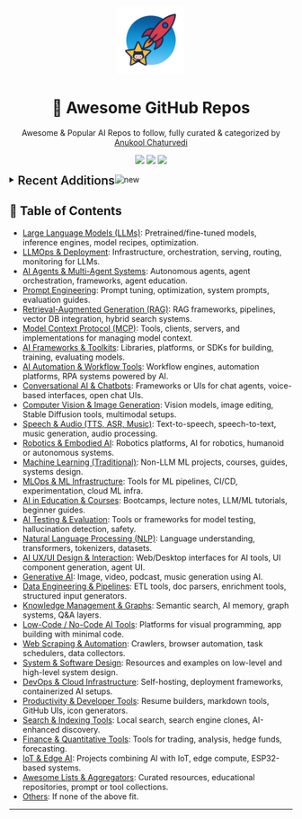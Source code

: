 <p align="center"><img src="assets/awesome-logo.png" width="120" alt="Awesome Repos"/></p>
<h1 align="center">🚀 Awesome GitHub Repos</h1>
<p align="center">Awesome & Popular AI Repos to follow, fully curated & categorized by <a href="https://github.com/anukchat">Anukool Chaturvedi</a></p>
<p align="center">
  <a href="https://github.com/anukchat/awesome-github-repos/stargazers"><img src="https://img.shields.io/github/stars/anukchat/awesome-github-repos?style=flat-square"></a>
  <a href="https://github.com/anukchat/awesome-github-repos/network/members"><img src="https://img.shields.io/github/forks/anukchat/awesome-github-repos?style=flat-square"></a>
  <a href="https://github.com/anukchat/awesome-github-repos/blob/main/LICENSE"><img src="https://img.shields.io/github/license/anukchat/awesome-github-repos?style=flat-square"></a>
  </p>

<details align="left">
<summary><span style='font-size:1.5em; font-weight:600; vertical-align:middle;'>Recent Additions</span><img src="https://github.com/Anmol-Baranwal/Cool-GIFs-For-GitHub/assets/74038190/9037a869-528d-44e2-acaa-288c260ec742" width="35" alt="new"/></summary>

<table align="center"><tr><td style="vertical-align:top; padding: 24px 36px; text-align:center;"><div align="left"><img src="https://github.com/Anmol-Baranwal/Cool-GIFs-For-GitHub/assets/74038190/9037a869-528d-44e2-acaa-288c260ec742" width="40" alt="new"/></div>
<div align="center">
  <img src="https://avatars.githubusercontent.com/u/141221163?v=4" width="32"/><br/>
  <strong><a href="https://github.com/QwenLM/qwen-code">QwenLM/qwen-code</a> 🔥🔥</strong>
  <br/><br/>
  <em>qwen-code is a coding agent that lives in digital world.</em>
  <br/><br/>
  <span>
    <a href="https://github.com/QwenLM/qwen-code/stargazers"><img src="https://img.shields.io/github/stars/QwenLM/qwen-code?style=flat-square&labelColor=343b41"></a>
    <a href="https://github.com/QwenLM/qwen-code/network/members"><img src="https://img.shields.io/github/forks/QwenLM/qwen-code?style=flat-square&labelColor=343b41"></a>
  </span>
</div>

</td><td style="vertical-align:top; padding: 24px 36px; text-align:center;"><div align="left"><img src="https://github.com/Anmol-Baranwal/Cool-GIFs-For-GitHub/assets/74038190/9037a869-528d-44e2-acaa-288c260ec742" width="40" alt="new"/></div>
<div align="center">
  <img src="https://avatars.githubusercontent.com/u/217726889?v=4" width="32"/><br/>
  <strong><a href="https://github.com/NevaMind-AI/memU">NevaMind-AI/memU</a> </strong>
  <br/><br/>
  <em>MemU is an open-source memory framework for AI companions</em>
  <br/><br/>
  <span>
    <a href="https://github.com/NevaMind-AI/memU/stargazers"><img src="https://img.shields.io/github/stars/NevaMind-AI/memU?style=flat-square&labelColor=343b41"></a>
    <a href="https://github.com/NevaMind-AI/memU/network/members"><img src="https://img.shields.io/github/forks/NevaMind-AI/memU?style=flat-square&labelColor=343b41"></a>
  </span>
</div>

</td></tr><tr><td style="vertical-align:top; padding: 24px 36px; text-align:center;"><div align="left"><img src="https://github.com/Anmol-Baranwal/Cool-GIFs-For-GitHub/assets/74038190/9037a869-528d-44e2-acaa-288c260ec742" width="40" alt="new"/></div>
<div align="center">
  <img src="https://avatars.githubusercontent.com/u/112750682?v=4" width="32"/><br/>
  <strong><a href="https://github.com/julep-ai/julep">julep-ai/julep</a> 🔥🔥</strong>
  <br/><br/>
  <em>Deploy serverless AI workflows at scale. Firebase for AI agents</em>
  <br/><br/>
  <span>
    <a href="https://github.com/julep-ai/julep/stargazers"><img src="https://img.shields.io/github/stars/julep-ai/julep?style=flat-square&labelColor=343b41"></a>
    <a href="https://github.com/julep-ai/julep/network/members"><img src="https://img.shields.io/github/forks/julep-ai/julep?style=flat-square&labelColor=343b41"></a>
  </span>
</div>

</td><td style="vertical-align:top; padding: 24px 36px; text-align:center;"><div align="left"><img src="https://github.com/Anmol-Baranwal/Cool-GIFs-For-GitHub/assets/74038190/9037a869-528d-44e2-acaa-288c260ec742" width="40" alt="new"/></div>
<div align="center">
  <img src="https://avatars.githubusercontent.com/u/64773373?v=4" width="32"/><br/>
  <strong><a href="https://github.com/imanoop7/Ollama-OCR">imanoop7/Ollama-OCR</a> 🔥</strong>
  <br/><br/>
  <em></em>
  <br/><br/>
  <span>
    <a href="https://github.com/imanoop7/Ollama-OCR/stargazers"><img src="https://img.shields.io/github/stars/imanoop7/Ollama-OCR?style=flat-square&labelColor=343b41"></a>
    <a href="https://github.com/imanoop7/Ollama-OCR/network/members"><img src="https://img.shields.io/github/forks/imanoop7/Ollama-OCR?style=flat-square&labelColor=343b41"></a>
  </span>
</div>

</td></tr><tr><td style="vertical-align:top; padding: 24px 36px; text-align:center;"><div align="left"><img src="https://github.com/Anmol-Baranwal/Cool-GIFs-For-GitHub/assets/74038190/9037a869-528d-44e2-acaa-288c260ec742" width="40" alt="new"/></div>
<div align="center">
  <img src="https://avatars.githubusercontent.com/u/633840?v=4" width="32"/><br/>
  <strong><a href="https://github.com/adamcohenhillel/ADeus">adamcohenhillel/ADeus</a> 🔥</strong>
  <br/><br/>
  <em>An open source AI wearable device that captures what you say and hear in the real world and then transcribes and stores...</em>
  <br/><br/>
  <span>
    <a href="https://github.com/adamcohenhillel/ADeus/stargazers"><img src="https://img.shields.io/github/stars/adamcohenhillel/ADeus?style=flat-square&labelColor=343b41"></a>
    <a href="https://github.com/adamcohenhillel/ADeus/network/members"><img src="https://img.shields.io/github/forks/adamcohenhillel/ADeus?style=flat-square&labelColor=343b41"></a>
  </span>
</div>

</td><td style="vertical-align:top; padding: 24px 36px; text-align:center;"><div align="left"><img src="https://github.com/Anmol-Baranwal/Cool-GIFs-For-GitHub/assets/74038190/9037a869-528d-44e2-acaa-288c260ec742" width="40" alt="new"/></div>
<div align="center">
  <img src="https://avatars.githubusercontent.com/u/183970190?v=4" width="32"/><br/>
  <strong><a href="https://github.com/dyad-sh/dyad">dyad-sh/dyad</a> 🔥🔥🔥</strong>
  <br/><br/>
  <em>Free, local, open-source AI app builder ✨ v0 / lovable / Bolt alternative 🌟 Star if you like it!</em>
  <br/><br/>
  <span>
    <a href="https://github.com/dyad-sh/dyad/stargazers"><img src="https://img.shields.io/github/stars/dyad-sh/dyad?style=flat-square&labelColor=343b41"></a>
    <a href="https://github.com/dyad-sh/dyad/network/members"><img src="https://img.shields.io/github/forks/dyad-sh/dyad?style=flat-square&labelColor=343b41"></a>
  </span>
</div>

</td></tr><tr><td style="vertical-align:top; padding: 24px 36px; text-align:center;"><div align="left"><img src="https://github.com/Anmol-Baranwal/Cool-GIFs-For-GitHub/assets/74038190/9037a869-528d-44e2-acaa-288c260ec742" width="40" alt="new"/></div>
<div align="center">
  <img src="https://avatars.githubusercontent.com/u/1809727?v=4" width="32"/><br/>
  <strong><a href="https://github.com/vijaythecoder/awesome-claude-agents">vijaythecoder/awesome-claude-agents</a> 🔥</strong>
  <br/><br/>
  <em>An orchestrated sub agent dev team powered by claude code</em>
  <br/><br/>
  <span>
    <a href="https://github.com/vijaythecoder/awesome-claude-agents/stargazers"><img src="https://img.shields.io/github/stars/vijaythecoder/awesome-claude-agents?style=flat-square&labelColor=343b41"></a>
    <a href="https://github.com/vijaythecoder/awesome-claude-agents/network/members"><img src="https://img.shields.io/github/forks/vijaythecoder/awesome-claude-agents?style=flat-square&labelColor=343b41"></a>
  </span>
</div>

</td><td style="vertical-align:top; padding: 24px 36px; text-align:center;"><div align="left"><img src="https://github.com/Anmol-Baranwal/Cool-GIFs-For-GitHub/assets/74038190/9037a869-528d-44e2-acaa-288c260ec742" width="40" alt="new"/></div>
<div align="center">
  <img src="https://avatars.githubusercontent.com/u/188930505?v=4" width="32"/><br/>
  <strong><a href="https://github.com/sapientinc/HRM">sapientinc/HRM</a> 🔥🔥</strong>
  <br/><br/>
  <em>Hierarchical Reasoning Model Official Release</em>
  <br/><br/>
  <span>
    <a href="https://github.com/sapientinc/HRM/stargazers"><img src="https://img.shields.io/github/stars/sapientinc/HRM?style=flat-square&labelColor=343b41"></a>
    <a href="https://github.com/sapientinc/HRM/network/members"><img src="https://img.shields.io/github/forks/sapientinc/HRM?style=flat-square&labelColor=343b41"></a>
  </span>
</div>

</td></tr><tr><td style="vertical-align:top; padding: 24px 36px; text-align:center;"><div align="left"><img src="https://github.com/Anmol-Baranwal/Cool-GIFs-For-GitHub/assets/74038190/9037a869-528d-44e2-acaa-288c260ec742" width="40" alt="new"/></div>
<div align="center">
  <img src="https://avatars.githubusercontent.com/u/1342004?v=4" width="32"/><br/>
  <strong><a href="https://github.com/google/langextract">google/langextract</a> 🔥🔥</strong>
  <br/><br/>
  <em>A Python library for extracting structured information from unstructured text using LLMs with precise source grounding a...</em>
  <br/><br/>
  <span>
    <a href="https://github.com/google/langextract/stargazers"><img src="https://img.shields.io/github/stars/google/langextract?style=flat-square&labelColor=343b41"></a>
    <a href="https://github.com/google/langextract/network/members"><img src="https://img.shields.io/github/forks/google/langextract?style=flat-square&labelColor=343b41"></a>
  </span>
</div>

</td><td style="vertical-align:top; padding: 24px 36px; text-align:center;"><div align="left"><img src="https://github.com/Anmol-Baranwal/Cool-GIFs-For-GitHub/assets/74038190/9037a869-528d-44e2-acaa-288c260ec742" width="40" alt="new"/></div>
<div align="center">
  <img src="https://avatars.githubusercontent.com/u/11986836?v=4" width="32"/><br/>
  <strong><a href="https://github.com/hwchase17/deepagents">hwchase17/deepagents</a> 🔥</strong>
  <br/><br/>
  <em></em>
  <br/><br/>
  <span>
    <a href="https://github.com/hwchase17/deepagents/stargazers"><img src="https://img.shields.io/github/stars/hwchase17/deepagents?style=flat-square&labelColor=343b41"></a>
    <a href="https://github.com/hwchase17/deepagents/network/members"><img src="https://img.shields.io/github/forks/hwchase17/deepagents?style=flat-square&labelColor=343b41"></a>
  </span>
</div>

</td></tr></table>

</details>

## 📑 Table of Contents

- [Large Language Models (LLMs)](categories/large-language-models-llms.md): Pretrained/fine-tuned models, inference engines, model recipes, optimization.
- [LLMOps & Deployment](categories/llmops-deployment.md): Infrastructure, orchestration, serving, routing, monitoring for LLMs.
- [AI Agents & Multi-Agent Systems](categories/ai-agents-multi-agent-systems.md): Autonomous agents, agent orchestration, frameworks, agent education.
- [Prompt Engineering](categories/prompt-engineering.md): Prompt tuning, optimization, system prompts, evaluation guides.
- [Retrieval-Augmented Generation (RAG)](categories/retrieval-augmented-generation-rag.md): RAG frameworks, pipelines, vector DB integration, hybrid search systems.
- [Model Context Protocol (MCP)](categories/model-context-protocol-mcp.md): Tools, clients, servers, and implementations for managing model context.
- [AI Frameworks & Toolkits](categories/ai-frameworks-toolkits.md): Libraries, platforms, or SDKs for building, training, evaluating models.
- [AI Automation & Workflow Tools](categories/ai-automation-workflow-tools.md): Workflow engines, automation platforms, RPA systems powered by AI.
- [Conversational AI & Chatbots](categories/conversational-ai-chatbots.md): Frameworks or UIs for chat agents, voice-based interfaces, open chat UIs.
- [Computer Vision & Image Generation](categories/computer-vision-image-generation.md): Vision models, image editing, Stable Diffusion tools, multimodal setups.
- [Speech & Audio (TTS, ASR, Music)](categories/speech-audio-tts-asr-music.md): Text-to-speech, speech-to-text, music generation, audio processing.
- [Robotics & Embodied AI](categories/robotics-embodied-ai.md): Robotics platforms, AI for robotics, humanoid or autonomous systems.
- [Machine Learning (Traditional)](categories/machine-learning-traditional.md): Non-LLM ML projects, courses, guides, systems design.
- [MLOps & ML Infrastructure](categories/mlops-ml-infrastructure.md): Tools for ML pipelines, CI/CD, experimentation, cloud ML infra.
- [AI in Education & Courses](categories/ai-in-education-courses.md): Bootcamps, lecture notes, LLM/ML tutorials, beginner guides.
- [AI Testing & Evaluation](categories/ai-testing-evaluation.md): Tools or frameworks for model testing, hallucination detection, safety.
- [Natural Language Processing (NLP)](categories/natural-language-processing-nlp.md): Language understanding, transformers, tokenizers, datasets.
- [AI UX/UI Design & Interaction](categories/ai-ux-ui-design-interaction.md): Web/Desktop interfaces for AI tools, UI component generation, agent UI.
- [Generative AI](categories/generative-ai.md): Image, video, podcast, music generation using AI.
- [Data Engineering & Pipelines](categories/data-engineering-pipelines.md): ETL tools, doc parsers, enrichment tools, structured input generators.
- [Knowledge Management & Graphs](categories/knowledge-management-graphs.md): Semantic search, AI memory, graph systems, Q&A layers.
- [Low-Code / No-Code AI Tools](categories/low-code-no-code-ai-tools.md): Platforms for visual programming, app building with minimal code.
- [Web Scraping & Automation](categories/web-scraping-automation.md): Crawlers, browser automation, task schedulers, data collectors.
- [System & Software Design](categories/system-software-design.md): Resources and examples on low-level and high-level system design.
- [DevOps & Cloud Infrastructure](categories/devops-cloud-infrastructure.md): Self-hosting, deployment frameworks, containerized AI setups.
- [Productivity & Developer Tools](categories/productivity-developer-tools.md): Resume builders, markdown tools, GitHub UIs, icon generators.
- [Search & Indexing Tools](categories/search-indexing-tools.md): Local search, search engine clones, AI-enhanced discovery.
- [Finance & Quantitative Tools](categories/finance-quantitative-tools.md): Tools for trading, analysis, hedge funds, forecasting.
- [IoT & Edge AI](categories/iot-edge-ai.md): Projects combining AI with IoT, edge compute, ESP32-based systems.
- [Awesome Lists & Aggregators](categories/awesome-lists-aggregators.md): Curated resources, educational repositories, prompt or tool collections.
- [Others](categories/others.md): If none of the above fit.

---

